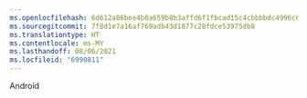 ```yaml
---
ms.openlocfilehash: 6d612a86bee4b0a659b8b3affd6f1fbcad15c4cbbbbdc4996c6c01c786711a21
ms.sourcegitcommit: 7f8d1e7a16af769adb43d1877c28fdce53975db8
ms.translationtype: HT
ms.contentlocale: ms-MY
ms.lasthandoff: 08/06/2021
ms.locfileid: "6990811"
---
```

Android